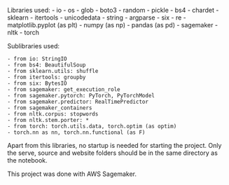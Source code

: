 Libraries used:
	- io
	- os
	- glob
	- boto3
	- random
	- pickle
	- bs4
	- chardet
	- sklearn
	- itertools
	- unicodedata
	- string
	- argparse
	- six
	- re
	- matplotlib.pyplot (as plt)
	- numpy (as np)
	- pandas (as pd)
	- sagemaker
	- nltk
	- torch

Sublibraries used:

	- from io: StringIO
	- from bs4: BeautifulSoup
	- from sklearn.utils: shuffle
	- from itertools: groupby
	- from six: BytesIO
	- from sagemaker: get_execution_role
	- from sagemaker.pytorch: PyTorch, PyTorchModel
	- from sagemaker.predictor: RealTimePredictor
	- from sagemaker_containers
	- from nltk.corpus: stopwords
	- from nltk.stem.porter: *
	- from torch: torch.utils.data, torch.optim (as optim)
	- torch.nn as nn, torch.nn.functional (as F)

Apart from this libraries, no startup is needed for starting the project. Only the serve, source and website folders should be in the same directory as the notebook.

This project was done with AWS Sagemaker.
